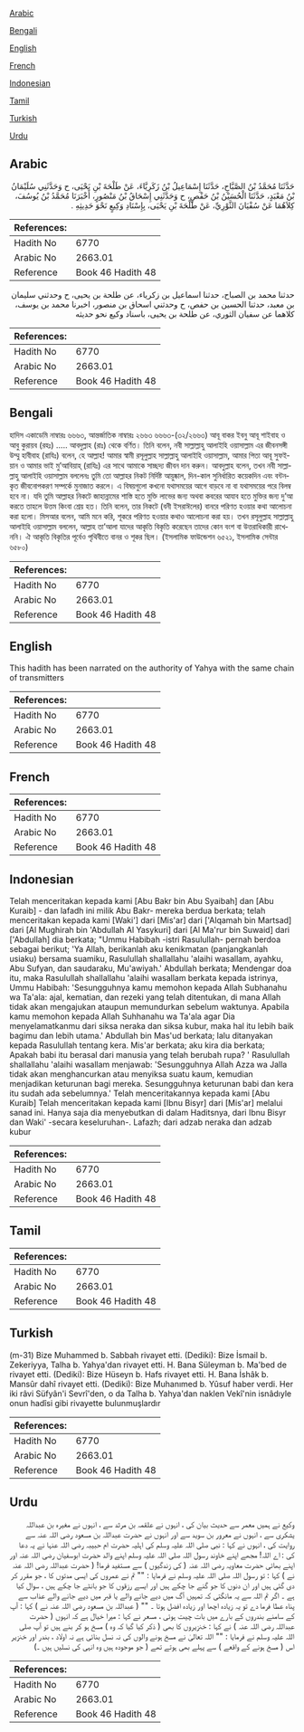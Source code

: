 [Arabic](#arabic)

[Bengali](#bengali)

[English](#english)

[French](#french)

[Indonesian](#indonesian)

[Tamil](#tamil)

[Turkish](#turkish)

[Urdu](#urdu)

## Arabic


<div dir="rtl" lang="ar" style={{fontSize:'larger',backgroundColor:'#f8f9fa',padding:20}}>
حَدَّثَنَا مُحَمَّدُ بْنُ الصَّبَّاحِ، حَدَّثَنَا إِسْمَاعِيلُ بْنُ زَكَرِيَّاءَ، عَنْ طَلْحَةَ بْنِ يَحْيَى، ح وَحَدَّثَنِي سُلَيْمَانُ بْنُ مَعْبَدٍ، حَدَّثَنَا الْحُسَيْنُ بْنُ حَفْصٍ، ح وَحَدَّثَنِي إِسْحَاقُ بْنُ مَنْصُورٍ، أَخْبَرَنَا مُحَمَّدُ بْنُ يُوسُفَ، كِلاَهُمَا عَنْ سُفْيَانَ الثَّوْرِيِّ، عَنْ طَلْحَةَ بْنِ يَحْيَى، بِإِسْنَادِ وَكِيعٍ نَحْوَ حَدِيثِهِ ‏.‏
</div>
<div style={{backgroundColor:'#f8f9fa',padding:20, marginBottom: 10}}><table> <thead> <tr> <th>References:</th> <th></th> </tr> </thead> <tbody><tr><td>Hadith No</td><td>6770</td></tr><tr><td>Arabic No</td><td>2663.01</td></tr><tr><td>Reference</td><td>Book 46 Hadith 48</td></tr></tbody></table></div>


<div dir="rtl" lang="ar" style={{fontSize:'larger',backgroundColor:'#f8f9fa',padding:20}}>
حدثنا محمد بن الصباح، حدثنا اسماعيل بن زكرياء، عن طلحة بن يحيى، ح وحدثني سليمان بن معبد، حدثنا الحسين بن حفص، ح وحدثني اسحاق بن منصور، اخبرنا محمد بن يوسف، كلاهما عن سفيان الثوري، عن طلحة بن يحيى، باسناد وكيع نحو حديثه
</div>
<div style={{backgroundColor:'#f8f9fa',padding:20, marginBottom: 10}}><table> <thead> <tr> <th>References:</th> <th></th> </tr> </thead> <tbody><tr><td>Hadith No</td><td>6770</td></tr><tr><td>Arabic No</td><td>2663.01</td></tr><tr><td>Reference</td><td>Book 46 Hadith 48</td></tr></tbody></table></div>

## Bengali


<div dir="ltr" lang="bn" style={{fontSize:'larger',backgroundColor:'#f8f9fa',padding:20}}>
হাদিস একাডেমি নাম্বারঃ ৬৬৬৩, আন্তর্জাতিক নাম্বারঃ ২৬৬৩ ৬৬৬৩-(৩২/২৬৬৩) আবূ বাকর ইবনু আবূ শাইবাহ ও আবু কুরায়ব (রহঃ) ..... আবদুল্লাহ (রাঃ) থেকে বর্ণিত। তিনি বলেন, নবী সাল্লাল্লাহু আলাইহি ওয়াসাল্লাম এর জীবনসঙ্গী উম্মু হাবীবাহ (রাযিঃ) বলেন, হে আল্লাহ! আমার স্বামী রসূলুল্লাহ সাল্লাল্লাহু আলাইহি ওয়াসাল্লাম, আমার পিতা আবূ সুফইয়ান ও আমার ভাই মু’আবিয়াহ্ (রাযিঃ) এর সাথে আমাকে সাচ্ছদ্য জীবন দান করুন। আবদুল্লাহ বলেন, তখন নবী সাল্লাল্লাহু আলাইহি ওয়াসাল্লাম বললেনঃ তুমি তো আল্লাহর নিকট নির্দিষ্ট আয়ুষ্কাল, দিন-কাল সুনির্ধারিত কয়েকদিন এবং বন্টনকৃত জীবনোপকরণ সম্পর্কে মুনাজাত করলে। এ বিষয়গুলো কখনো যথাসময়ের আগে বাড়বে না বা যথাসময়ের পরে বিলম্ব হবে না। যদি তুমি আল্লাহর নিকটে জাহান্নামের শাস্তি হতে মুক্তি লাভের জন্য অথবা কবরের আযাব হতে মুক্তির জন্য দু’আ করতে তাহলে উত্তম কিংবা শ্রেয় হত। তিনি বলেন, তার নিকটে (বনী ইসরাঈলের) বানরে পরিণত হওয়ার কথা আলোচনা করা হলো। মিসআর বলেন, আমি মনে করি, শূকরে পরিণত হওয়ার কথাও আলোচনা করা হয়। তখন রসূলুল্লাহ সাল্লাল্লাহু আলাইহি ওয়াসাল্লাম বললেন, আল্লাহ তা’আলা যাদের আকৃতি বিকৃতি করেছেন তাদের কোন বংশ বা উত্তরাধিকারী রাখেননি। ঐ আকৃতি বিকৃতির পূর্বেও পৃথিবীতে বানর ও শূকর ছিল। (ইসলামিক ফাউন্ডেশন ৬৫২১, ইসলামিক সেন্টার ৬৫৮০)
</div>
<div style={{backgroundColor:'#f8f9fa',padding:20, marginBottom: 10}}><table> <thead> <tr> <th>References:</th> <th></th> </tr> </thead> <tbody><tr><td>Hadith No</td><td>6770</td></tr><tr><td>Arabic No</td><td>2663.01</td></tr><tr><td>Reference</td><td>Book 46 Hadith 48</td></tr></tbody></table></div>

## English


<div dir="ltr" lang="en" style={{fontSize:'larger',backgroundColor:'#f8f9fa',padding:20}}>
This hadith has been narrated on the authority of Yahya with the same chain of transmitters
</div>
<div style={{backgroundColor:'#f8f9fa',padding:20, marginBottom: 10}}><table> <thead> <tr> <th>References:</th> <th></th> </tr> </thead> <tbody><tr><td>Hadith No</td><td>6770</td></tr><tr><td>Arabic No</td><td>2663.01</td></tr><tr><td>Reference</td><td>Book 46 Hadith 48</td></tr></tbody></table></div>

## French


<div dir="ltr" lang="fr" style={{fontSize:'larger',backgroundColor:'#f8f9fa',padding:20}}>

</div>
<div style={{backgroundColor:'#f8f9fa',padding:20, marginBottom: 10}}><table> <thead> <tr> <th>References:</th> <th></th> </tr> </thead> <tbody><tr><td>Hadith No</td><td>6770</td></tr><tr><td>Arabic No</td><td>2663.01</td></tr><tr><td>Reference</td><td>Book 46 Hadith 48</td></tr></tbody></table></div>

## Indonesian


<div dir="ltr" lang="id" style={{fontSize:'larger',backgroundColor:'#f8f9fa',padding:20}}>
Telah menceritakan kepada kami [Abu Bakr bin Abu Syaibah] dan [Abu Kuraib] - dan lafadh ini milik Abu Bakr- mereka berdua berkata; telah menceritakan kepada kami [Waki'] dari [Mis'ar] dari ['Alqamah bin Martsad] dari [Al Mughirah bin 'Abdullah Al Yasykuri] dari [Al Ma'rur bin Suwaid] dari ['Abdullah] dia berkata; "Ummu Habibah -istri Rasulullah- pernah berdoa sebagai berikut; 'Ya Allah, berikanlah aku kenikmatan (panjangkanlah usiaku) bersama suamiku, Rasulullah shallallahu 'alaihi wasallam, ayahku, Abu Sufyan, dan saudaraku, Mu'awiyah.' Abdullah berkata; Mendengar doa itu, maka Rasulullah shallallahu 'alaihi wasallam berkata kepada istrinya, Ummu Habibah: 'Sesungguhnya kamu memohon kepada Allah Subhanahu wa Ta'ala: ajal, kematian, dan rezeki yang telah ditentukan, di mana Allah tidak akan mengajukan ataupun memundurkan sebelum waktunya. Apabila kamu memohon kepada Allah Suhhanahu wa Ta'ala agar Dia menyelamatkanmu dari siksa neraka dan siksa kubur, maka hal itu lebih baik bagimu dan lebih utama.' Abdullah bin Mas'ud berkata; lalu ditanyakan kepada Rasulullah tentang kera. Mis'ar berkata; aku kira dia berkata; Apakah babi itu berasal dari manusia yang telah berubah rupa? ' Rasulullah shallallahu 'alaihi wasallam menjawab: 'Sesungguhnya Allah Azza wa Jalla tidak akan menghancurkan atau menyiksa suatu kaum, kemudian menjadikan keturunan bagi mereka. Sesungguhnya keturunan babi dan kera itu sudah ada sebelumnya.' Telah menceritakannya kepada kami [Abu Kuraib] Telah menceritakan kepada kami [Ibnu Bisyr] dari [Mis'ar] melalui sanad ini. Hanya saja dia menyebutkan di dalam Haditsnya, dari Ibnu Bisyr dan Waki' -secara keseluruhan-. Lafazh; dari adzab neraka dan adzab kubur
</div>
<div style={{backgroundColor:'#f8f9fa',padding:20, marginBottom: 10}}><table> <thead> <tr> <th>References:</th> <th></th> </tr> </thead> <tbody><tr><td>Hadith No</td><td>6770</td></tr><tr><td>Arabic No</td><td>2663.01</td></tr><tr><td>Reference</td><td>Book 46 Hadith 48</td></tr></tbody></table></div>

## Tamil


<div dir="ltr" lang="ta" style={{fontSize:'larger',backgroundColor:'#f8f9fa',padding:20}}>

</div>
<div style={{backgroundColor:'#f8f9fa',padding:20, marginBottom: 10}}><table> <thead> <tr> <th>References:</th> <th></th> </tr> </thead> <tbody><tr><td>Hadith No</td><td>6770</td></tr><tr><td>Arabic No</td><td>2663.01</td></tr><tr><td>Reference</td><td>Book 46 Hadith 48</td></tr></tbody></table></div>

## Turkish


<div dir="ltr" lang="tr" style={{fontSize:'larger',backgroundColor:'#f8f9fa',padding:20}}>
(m-31) Bize Muhammed b. Sabbah rivayet etti. (Dediki): Bize İsmail b. Zekeriyya, Talha b. Yahya'dan rivayet etti. H. Bana Süleyman b. Ma'bed de rivayet etti. (Dediki): Bize Hüseyn b. Hafs rivayet etti. H. Bana İshâk b. Mansûr dahî rivayet etti. (Dediki): Bize Muhanımed b. Yûsuf haber verdi. Her iki râvi Süfyân'i Sevrî'den, o da Talha b. Yahya'dan naklen Vekî'nin isnâdıyle onun hadîsi gibi rivayette bulunmuşlardır
</div>
<div style={{backgroundColor:'#f8f9fa',padding:20, marginBottom: 10}}><table> <thead> <tr> <th>References:</th> <th></th> </tr> </thead> <tbody><tr><td>Hadith No</td><td>6770</td></tr><tr><td>Arabic No</td><td>2663.01</td></tr><tr><td>Reference</td><td>Book 46 Hadith 48</td></tr></tbody></table></div>

## Urdu


<div dir="rtl" lang="ur" style={{fontSize:'larger',backgroundColor:'#f8f9fa',padding:20}}>
وکیع نے ہمیں معمر سے حدیث بیان کی ، انہوں نے علقمہ بن مرثد سے ، انہوں نے مغیرہ بن عبداللہ یشکری سے ، انہوں نے معرور بن سوید سے اور انہوں نے حضرت عبداللہ بن مسعود رضی اللہ عنہ سے روایت کی ، انہوں نے کہا : نبی صلی اللہ علیہ وسلم کی اہلیہ حضرت ام حبیبہ رضی اللہ عنہا نے یہ دعا کی : اے اللہ! مجھے اپنے خاوند رسول اللہ صلی اللہ علیہ وسلم اپنے والد حضرت ابوسفیان رضی اللہ عنہ اور اپنے بھائی حضرت معاویہ رضی اللہ عنہ ( کی زندگیوں ) سے مستفید فرما! ( حضرت عبداللہ رضی اللہ عنہ نے ) کہا : تو رسول اللہ صلی اللہ علیہ وسلم نے فرمایا : "" تم نے عمروں کی ایسی مدتوں کا ، جو مقرر کر دی گئی ہیں اور ان دنوں کا جو گنے جا چکے ہیں اور ایسے رزقوں کا جو بانٹے جا چکے ہیں ، سوال کیا ہے ۔ اگر تم اللہ سے یہ مانگتی کہ تمہیں آگ میں دیے جانے والے یا قبر میں دیے جانے والے عذاب سے پناہ عطا فرما دے تو یہ زیادہ اچھا اور زیادہ افضل ہوتا ۔ "" ( عبداللہ بن مسعود رضی اللہ عنہ نے ) کہا : آپ کے سامنے بندروں کے بارے میں بات چیت ہوئی ، مسعر نے کہا : میرا خیال ہے کہ انہوں ( حضرت عبداللہ رضی اللہ عنہ ) نے کہا : خنزیروں کا بھی ( ذکر کیا گیا کہ وہ ) مسخ ہو کر بنے ہیں تو آپ صلی اللہ علیہ وسلم نے فرمایا : "" اللہ تعالیٰ نے مسخ ہونے والوں کی نہ نسل بنائی ہے نہ اولاد ، بندر اور خنزیر اس ( مسخ ہونے کے واقعے ) سے پہلے بھی ہوتے تھے ( جو موجودہ ہیں وہ انہی کی نسلیں ہیں ۔)
</div>
<div style={{backgroundColor:'#f8f9fa',padding:20, marginBottom: 10}}><table> <thead> <tr> <th>References:</th> <th></th> </tr> </thead> <tbody><tr><td>Hadith No</td><td>6770</td></tr><tr><td>Arabic No</td><td>2663.01</td></tr><tr><td>Reference</td><td>Book 46 Hadith 48</td></tr></tbody></table></div>